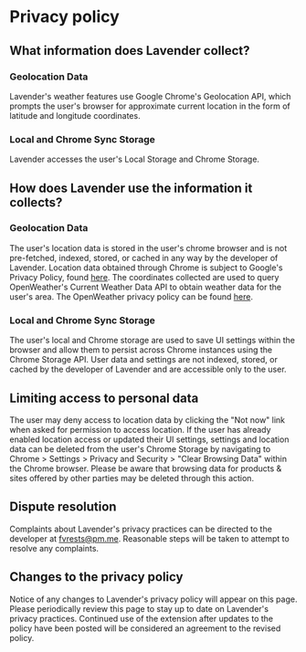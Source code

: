 # Privacy policy

## What information does Lavender collect?

### Geolocation Data

Lavender's weather features use Google Chrome's Geolocation API, which prompts the user's browser for approximate current location in the form of latitude and longitude coordinates.

### Local and Chrome Sync Storage

Lavender accesses the user's Local Storage and Chrome Storage.

## How does Lavender use the information it collects?

### Geolocation Data

The user's location data is stored in the user's chrome browser and is not pre-fetched, indexed, stored, or cached in any way by the developer of Lavender. Location data obtained through Chrome is subject to Google's Privacy Policy, found [here](https://www.google.com/policies/privacy/). The coordinates collected are used to query OpenWeather's Current Weather Data API to obtain weather data for the user's area. The OpenWeather privacy policy can be found [here](https://openweather.co.uk/privacy-policy).

### Local and Chrome Sync Storage

The user's local and Chrome storage are used to save UI settings within the browser and allow them to persist across Chrome instances using the Chrome Storage API. User data and settings are not indexed, stored, or cached by the developer of Lavender and are accessible only to the user.

## Limiting access to personal data

The user may deny access to location data by clicking the "Not now" link when asked for permission to access location. If the user has already enabled location access or updated their UI settings, settings and location data can be deleted from the user's Chrome Storage by navigating to Chrome > Settings > Privacy and Security > "Clear Browsing Data" within the Chrome browser. Please be aware that browsing data for products & sites offered by other parties may be deleted through this action.

## Dispute resolution

Complaints about Lavender's privacy practices can be directed to the developer at <fvrests@pm.me>. Reasonable steps will be taken to attempt to resolve any complaints.

## Changes to the privacy policy

Notice of any changes to Lavender's privacy policy will appear on this page. Please periodically review this page to stay up to date on Lavender's privacy practices. Continued use of the extension after updates to the policy have been posted will be considered an agreement to the revised policy.
